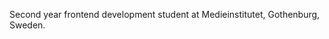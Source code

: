 Second year frontend development student at Medieinstitutet, Gothenburg, Sweden.

<!---
NathanaelBlackbourn/NathanaelBlackbourn is a ✨ special ✨ repository because its `README.md` (this file) appears on your GitHub profile.
You can click the Preview link to take a look at your changes.
--->
